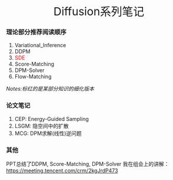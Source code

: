 <div style="text-align: center;"><span style="font-size: 30px;">Diffusion系列笔记</span></div>

### 理论部分推荐阅读顺序
1. Variational_Inference
2. DDPM
3. <span style="color: red;">SDE</span> 
4. Score-Matching
5. DPM-Solver
6. Flow-Matching

*Notes:标红的是某部分知识的细化版本*


### 论文笔记
1. CEP: Energy-Guided Sampling
2. LSGM: 隐空间中的扩散
3. MCG: DPM求解(线性)逆问题


### 其他
PPT总结了DDPM, Score-Matching, DPM-Solver
我在组会上的讲解：https://meeting.tencent.com/crm/2kgJrdP473